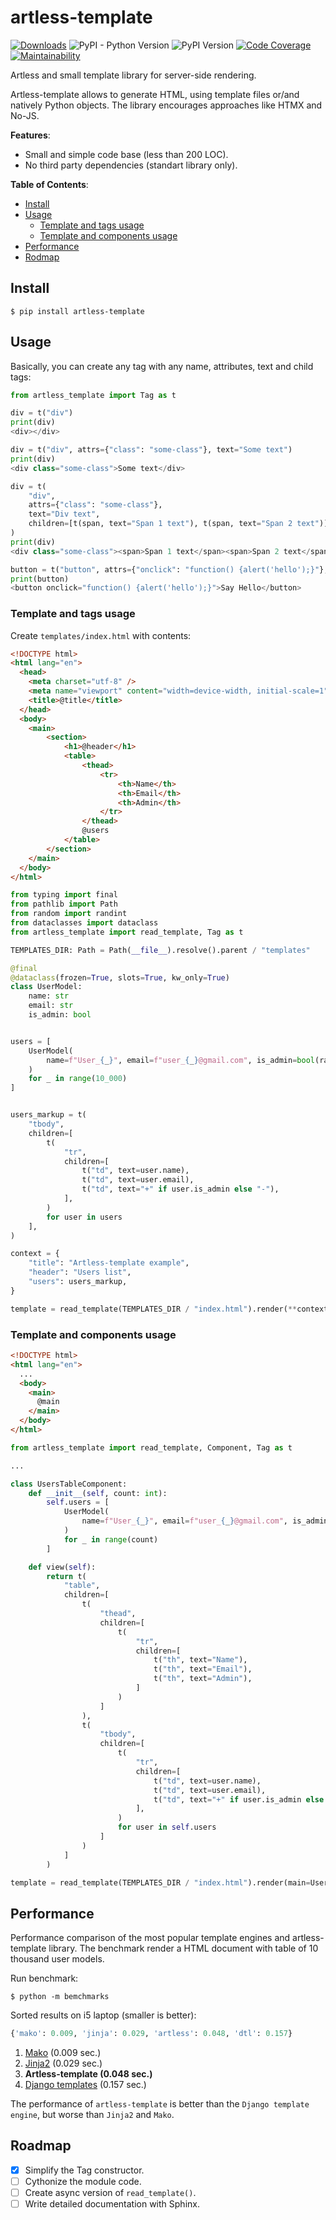 # artless-template

<!-- ![Build Status](https://github.com/p3t3rbr0/py3-artless-template/actions/workflows/ci.yaml/badge.svg?branch=master) -->
[![Downloads](https://static.pepy.tech/badge/artless-template)](https://pepy.tech/project/artless-template)
![PyPI - Python Version](https://img.shields.io/pypi/pyversions/artless-template)
![PyPI Version](https://img.shields.io/pypi/v/artless-template)
[![Code Coverage](https://codecov.io/gh/p3t3rbr0/py3-artless-template/graph/badge.svg?token=S9JIKQL126)](https://codecov.io/gh/p3t3rbr0/py3-artless-template)
[![Maintainability](https://api.codeclimate.com/v1/badges/1002f19a39551c8fbb42/maintainability)](https://codeclimate.com/github/p3t3rbr0/py3-artless-template/maintainability)

Artless and small template library for server-side rendering.

Artless-template allows to generate HTML, using template files or/and natively Python objects. The library encourages approaches like HTMX and No-JS.

**Features**:
* Small and simple code base (less than 200 LOC).
* No third party dependencies (standart library only).

**Table of Contents**:
* [Install](#install)
* [Usage](#usage)
  * [Template and tags usage](#usage-tags)
  * [Template and components usage](#usage-components)
* [Performance](#performance)
* [Rodmap](#roadmap)

<a id="install"></a>
## Install

``` shellsession
$ pip install artless-template
```

<a id="usage"></a>
## Usage

Basically, you can create any tag with any name, attributes, text and child tags:

``` python
from artless_template import Tag as t

div = t("div")
print(div)
<div></div>

div = t("div", attrs={"class": "some-class"}, text="Some text")
print(div)
<div class="some-class">Some text</div>

div = t(
    "div",
    attrs={"class": "some-class"},
    text="Div text",
    children=[t(span, text="Span 1 text"), t(span, text="Span 2 text")]
)
print(div)
<div class="some-class"><span>Span 1 text</span><span>Span 2 text</span>Div text</div>

button = t("button", attrs={"onclick": "function() {alert('hello');}"}, text="Say Hello")
print(button)
<button onclick="function() {alert('hello');}">Say Hello</button>
```

<a id="usage-tags"></a>
### Template and tags usage

Create `templates/index.html` with contents:

``` html
<!DOCTYPE html>
<html lang="en">
  <head>
    <meta charset="utf-8" />
    <meta name="viewport" content="width=device-width, initial-scale=1" />
    <title>@title</title>
  </head>
  <body>
    <main>
        <section>
            <h1>@header</h1>
            <table>
                <thead>
                    <tr>
                        <th>Name</th>
                        <th>Email</th>
                        <th>Admin</th>
                    </tr>
                </thead>
                @users
            </table>
        </section>
    </main>
  </body>
</html>
```

``` python
from typing import final
from pathlib import Path
from random import randint
from dataclasses import dataclass
from artless_template import read_template, Tag as t

TEMPLATES_DIR: Path = Path(__file__).resolve().parent / "templates"

@final
@dataclass(frozen=True, slots=True, kw_only=True)
class UserModel:
    name: str
    email: str
    is_admin: bool


users = [
    UserModel(
        name=f"User_{_}", email=f"user_{_}@gmail.com", is_admin=bool(randint(0, 1))
    )
    for _ in range(10_000)
]


users_markup = t(
    "tbody",
    children=[
        t(
            "tr",
            children=[
                t("td", text=user.name),
                t("td", text=user.email),
                t("td", text="+" if user.is_admin else "-"),
            ],
        )
        for user in users
    ],
)

context = {
    "title": "Artless-template example",
    "header": "Users list",
    "users": users_markup,
}

template = read_template(TEMPLATES_DIR / "index.html").render(**context)
```

<a id="usage-components"></a>
### Template and components usage

``` html
<!DOCTYPE html>
<html lang="en">
  ...
  <body>
    <main>
      @main
    </main>
  </body>
</html>
```

``` python
from artless_template import read_template, Component, Tag as t

...

class UsersTableComponent:
    def __init__(self, count: int):
        self.users = [
            UserModel(
                name=f"User_{_}", email=f"user_{_}@gmail.com", is_admin=bool(randint(0, 1))
            )
            for _ in range(count)
        ]

    def view(self):
        return t(
            "table",
            children=[
                t(
                    "thead",
                    children=[
                        t(
                            "tr",
                            children=[
                                t("th", text="Name"),
                                t("th", text="Email"),
                                t("th", text="Admin"),
                            ]
                        )
                    ]
                ),
                t(
                    "tbody",
                    children=[
                        t(
                            "tr",
                            children=[
                                t("td", text=user.name),
                                t("td", text=user.email),
                                t("td", text="+" if user.is_admin else "-"),
                            ],
                        )
                        for user in self.users
                    ]
                )
            ]
        )

template = read_template(TEMPLATES_DIR / "index.html").render(main=UsersTableComponent(100500))
```

<a id="performance"></a>
## Performance

Performance comparison of the most popular template engines and artless-template library.
The benchmark render a HTML document with table of 10 thousand user models.

Run benchmark:

``` shellsession
$ python -m bemchmarks
```

Sorted results on i5 laptop (smaller is better):

``` python
{'mako': 0.009, 'jinja': 0.029, 'artless': 0.048, 'dtl': 0.157}
```

1. [Mako](https://www.makotemplates.org/) (0.009 sec.)
2. [Jinja2](https://jinja.palletsprojects.com/en/3.1.x/) (0.029 sec.)
3. **Artless-template (0.048 sec.)**
4. [Django templates](https://docs.djangoproject.com/en/5.0/ref/templates/) (0.157 sec.)

The performance of `artless-template` is better than the `Django template engine`, but worse than `Jinja2` and `Mako`.

<a id="roadmap"></a>
## Roadmap

- [x] Simplify the Tag constructor.
- [ ] Cythonize the module code.
- [ ] Create async version of `read_template()`.
- [ ] Write detailed documentation with Sphinx.
